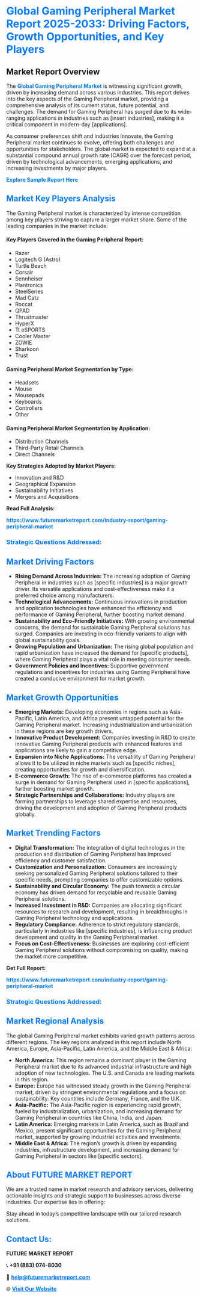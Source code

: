 <h1 style="color: #007BFF;">Global Gaming Peripheral Market Report 2025-2033: Driving Factors, Growth Opportunities, and Key Players</h1>

<section id="overview">
<h2>Market Report Overview</h2>
<p>The <a href="https://www.futuremarketreport.com/industry-report/gaming-peripheral-market" style="color: #007BFF; text-decoration: none;"><strong>Global Gaming Peripheral Market</strong></a> is witnessing significant growth, driven by increasing demand across various industries. This report delves into the key aspects of the Gaming Peripheral market, providing a comprehensive analysis of its current status, future potential, and challenges. The demand for Gaming Peripheral has surged due to its wide-ranging applications in industries such as [insert industries], making it a critical component in modern-day [applications].</p>
<p>As consumer preferences shift and industries innovate, the Gaming Peripheral market continues to evolve, offering both challenges and opportunities for stakeholders. The global market is expected to expand at a substantial compound annual growth rate (CAGR) over the forecast period, driven by technological advancements, emerging applications, and increasing investments by major players.</p>
</section>

<section id="overview">
<p><a href="https://www.futuremarketreport.com/request-sample/reportId=51633" style="color: #007BFF; text-decoration: none;"><strong>Explore Sample Report Here</strong></a></p>
</section>

<section id="key-players">
<h2 style="color: #007BFF;">Market Key Players Analysis</h2>
<p>The Gaming Peripheral market is characterized by intense competition among key players striving to capture a larger market share. Some of the leading companies in the market include:</p>
<h4>Key Players Covered in the Gaming Peripheral Report:</h4>
<ul><li>Razer</li><li>Logitech G (Astro)</li><li>Turtle Beach</li><li>Corsair</li><li>Sennheiser</li><li>Plantronics</li><li>SteelSeries</li><li>Mad Catz</li><li>Roccat</li><li>QPAD</li><li>Thrustmaster</li><li>HyperX</li><li>Tt eSPORTS</li><li>Cooler Master</li><li>ZOWIE</li><li>Sharkoon</li><li>Trust</li></ul>
<h4>Gaming Peripheral Market Segmentation by Type:</h4>
<ul><li>Headsets</li><li>Mouse</li><li>Mousepads</li><li>Keyboards</li><li>Controllers</li><li>Other</li></ul>

<h4>Gaming Peripheral Market Segmentation by Application:</h4>
<ul><li>Distribution Channels</li><li>Third-Party Retail Channels</li><li>Direct Channels</li></ul>
<p><strong>Key Strategies Adopted by Market Players:</strong></p>
<ul>
<li>Innovation and R&D</li>
<li>Geographical Expansion</li>
<li>Sustainability Initiatives</li>
<li>Mergers and Acquisitions</li>
</ul>
</section>

<section>
<p><strong>Read Full Analysis: </strong></p><a href="https://www.futuremarketreport.com/industry-report/gaming-peripheral-market" style="color: #007BFF; text-decoration: none;"><strong>https://www.futuremarketreport.com/industry-report/gaming-peripheral-market</strong></a>
<h3 style="color: #007BFF;">Strategic Questions Addressed:</h3>
</section>

<section id="driving-factors">
<h2 style="color: #007BFF;">Market Driving Factors</h2>
<ul>
<li><strong>Rising Demand Across Industries:</strong> The increasing adoption of Gaming Peripheral in industries such as [specific industries] is a major growth driver. Its versatile applications and cost-effectiveness make it a preferred choice among manufacturers.</li>
<li><strong>Technological Advancements:</strong> Continuous innovations in production and application technologies have enhanced the efficiency and performance of Gaming Peripheral, further boosting market demand.</li>
<li><strong>Sustainability and Eco-Friendly Initiatives:</strong> With growing environmental concerns, the demand for sustainable Gaming Peripheral solutions has surged. Companies are investing in eco-friendly variants to align with global sustainability goals.</li>
<li><strong>Growing Population and Urbanization:</strong> The rising global population and rapid urbanization have increased the demand for [specific products], where Gaming Peripheral plays a vital role in meeting consumer needs.</li>
<li><strong>Government Policies and Incentives:</strong> Supportive government regulations and incentives for industries using Gaming Peripheral have created a conducive environment for market growth.</li>
</ul>
</section>

<section id="growth-opportunities">
<h2 style="color: #007BFF;">Market Growth Opportunities</h2>
<ul>
<li><strong>Emerging Markets:</strong> Developing economies in regions such as Asia-Pacific, Latin America, and Africa present untapped potential for the Gaming Peripheral market. Increasing industrialization and urbanization in these regions are key growth drivers.</li>
<li><strong>Innovative Product Development:</strong> Companies investing in R&D to create innovative Gaming Peripheral products with enhanced features and applications are likely to gain a competitive edge.</li>
<li><strong>Expansion into Niche Applications:</strong> The versatility of Gaming Peripheral allows it to be utilized in niche markets such as [specific niches], creating opportunities for growth and diversification.</li>
<li><strong>E-commerce Growth:</strong> The rise of e-commerce platforms has created a surge in demand for Gaming Peripheral used in [specific applications], further boosting market growth.</li>
<li><strong>Strategic Partnerships and Collaborations:</strong> Industry players are forming partnerships to leverage shared expertise and resources, driving the development and adoption of Gaming Peripheral products globally.</li>
</ul>
</section>

<section id="trending-factors">
<h2 style="color: #007BFF;">Market Trending Factors</h2>
<ul>
<li><strong>Digital Transformation:</strong> The integration of digital technologies in the production and distribution of Gaming Peripheral has improved efficiency and customer satisfaction.</li>
<li><strong>Customization and Personalization:</strong> Consumers are increasingly seeking personalized Gaming Peripheral solutions tailored to their specific needs, prompting companies to offer customizable options.</li>
<li><strong>Sustainability and Circular Economy:</strong> The push towards a circular economy has driven demand for recyclable and reusable Gaming Peripheral solutions.</li>
<li><strong>Increased Investment in R&D:</strong> Companies are allocating significant resources to research and development, resulting in breakthroughs in Gaming Peripheral technology and applications.</li>
<li><strong>Regulatory Compliance:</strong> Adherence to strict regulatory standards, particularly in industries like [specific industries], is influencing product development and quality in the Gaming Peripheral market.</li>
<li><strong>Focus on Cost-Effectiveness:</strong> Businesses are exploring cost-efficient Gaming Peripheral solutions without compromising on quality, making the market more competitive.</li>
</ul>
</section>

<section>
<p><strong>Get Full Report: </strong></p><a href="https://www.futuremarketreport.com/industry-report/gaming-peripheral-market" style="color: #007BFF; text-decoration: none;"><strong>https://www.futuremarketreport.com/industry-report/gaming-peripheral-market</strong></a>
<h3 style="color: #007BFF;">Strategic Questions Addressed:</h3>
</section>


<section id="regional-analysis">
<h2 style="color: #007BFF;">Market Regional Analysis</h2>
<p>The global Gaming Peripheral market exhibits varied growth patterns across different regions. The key regions analyzed in this report include North America, Europe, Asia-Pacific, Latin America, and the Middle East & Africa:</p>
<ul>
<li><strong>North America:</strong> This region remains a dominant player in the Gaming Peripheral market due to its advanced industrial infrastructure and high adoption of new technologies. The U.S. and Canada are leading markets in this region.</li>
<li><strong>Europe:</strong> Europe has witnessed steady growth in the Gaming Peripheral market, driven by stringent environmental regulations and a focus on sustainability. Key countries include Germany, France, and the U.K.</li>
<li><strong>Asia-Pacific:</strong> The Asia-Pacific region is experiencing rapid growth, fueled by industrialization, urbanization, and increasing demand for Gaming Peripheral in countries like China, India, and Japan.</li>
<li><strong>Latin America:</strong> Emerging markets in Latin America, such as Brazil and Mexico, present significant opportunities for the Gaming Peripheral market, supported by growing industrial activities and investments.</li>
<li><strong>Middle East & Africa:</strong> The region’s growth is driven by expanding industries, infrastructure development, and increasing demand for Gaming Peripheral in sectors like [specific sectors].</li>
</ul>
</section>

<footer>
<h2 style="color: #007BFF;">About FUTURE MARKET REPORT</h2>
<p>We are a trusted name in market research and advisory services, delivering actionable insights and strategic support to businesses across diverse industries. Our expertise lies in offering:</p>

<p>Stay ahead in today’s competitive landscape with our tailored research solutions.</p>

<h2 style="color: #007BFF;">Contact Us:</h2>
<p><strong>FUTURE MARKET REPORT</strong></p>
<p>📞 <strong>+91 (883) 074-8030</strong></p>
<p>📧 <strong><a href="mailto:help@futuremarketreport.com" style="color: #007BFF;">help@futuremarketreport.com</a></strong></p>
<p>🌐 <strong><a href="https://www.futuremarketreport.com/" style="color: #007BFF;">Visit Our Website</a></strong></p>
</footer>
